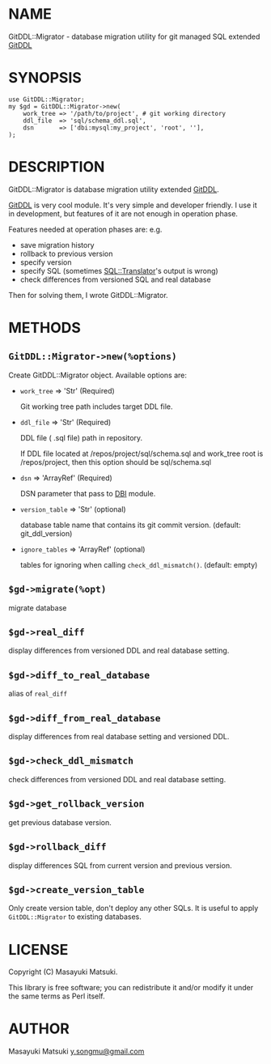 # NAME

GitDDL::Migrator - database migration utility for git managed SQL extended [GitDDL](https://metacpan.org/pod/GitDDL)

# SYNOPSIS

    use GitDDL::Migrator;
    my $gd = GitDDL::Migrator->new(
        work_tree => '/path/to/project', # git working directory
        ddl_file  => 'sql/schema_ddl.sql',
        dsn       => ['dbi:mysql:my_project', 'root', ''],
    );

# DESCRIPTION

GitDDL::Migrator is database migration utility extended [GitDDL](https://metacpan.org/pod/GitDDL).

[GitDDL](https://metacpan.org/pod/GitDDL) is very cool module. It's very simple and developer friendly.
I use it in development, but features of it are not enough in operation phase.

Features needed at operation phases are: e.g.

- save migration history
- rollback to previous version
- specify version
- specify SQL (sometimes [SQL::Translator](https://metacpan.org/pod/SQL::Translator)'s output is wrong)
- check differences from versioned SQL and real database

Then for solving them, I wrote GitDDL::Migrator.

# METHODS

## `GitDDL::Migrator->new(%options)`

Create GitDDL::Migrator object. Available options are:

- `work_tree` => 'Str' (Required)

    Git working tree path includes target DDL file.

- `ddl_file`  => 'Str' (Required)

    DDL file ( .sql file) path in repository.

    If DDL file located at /repos/project/sql/schema.sql and work\_tree root is /repos/project, then this option should be sql/schema.sql

- `dsn` => 'ArrayRef' (Required)

    DSN parameter that pass to [DBI](https://metacpan.org/pod/DBI) module.

- `version_table` => 'Str' (optional)

    database table name that contains its git commit version. (default: git\_ddl\_version)

- `ignore_tables` => 'ArrayRef' (optional)

    tables for ignoring when calling `check_ddl_mismatch()`. (default: empty)

## `$gd->migrate(%opt)`

migrate database

## `$gd->real_diff`

display differences from versioned DDL and real database setting.

## `$gd->diff_to_real_database`

alias of `real_diff`

## `$gd->diff_from_real_database`

display differences from real database setting and versioned DDL.

## `$gd->check_ddl_mismatch`

check differences from versioned DDL and real database setting.

## `$gd->get_rollback_version`

get previous database version.

## `$gd->rollback_diff`

display differences SQL from current version and previous version.

## `$gd->create_version_table`

Only create version table, don't deploy any other SQLs. It is useful to apply `GitDDL::Migrator` to existing databases.

# LICENSE

Copyright (C) Masayuki Matsuki.

This library is free software; you can redistribute it and/or modify
it under the same terms as Perl itself.

# AUTHOR

Masayuki Matsuki <y.songmu@gmail.com>
